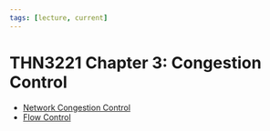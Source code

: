 ```yaml
---
tags: [lecture, current]
---
```


# THN3221 Chapter 3: Congestion Control

- [Network Congestion Control](202304261436.md)
- [Flow Control](202209302245.md)
